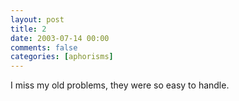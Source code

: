```yaml
---
layout: post
title: 2
date: 2003-07-14 00:00
comments: false
categories: [aphorisms]
---
```


I miss my old problems, they were so easy to handle.
